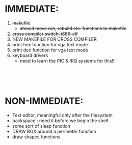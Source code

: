# IMMEDIATE:
1. ~~makefile~~
    -  ~~should move run, rebuild etc. functions to makefile~~
2. ~~cross compiler switch: i686-elf~~
3. NEW MAKEFILE FOR CROSS COMPILER
4. print hex function for vga text mode
5. print dec function for vga text mode
6. keyboard drivers
    - need to learn the PIC & IRQ systems for this!!!

$~$

$~$

# NON-IMMEDIATE:
- Text editor, meaningful only after the filesystem
- backspace : need it before we begin the shell
- some sort of sleep function
- DRAW BOX around a perimeter function
- draw shapes functions